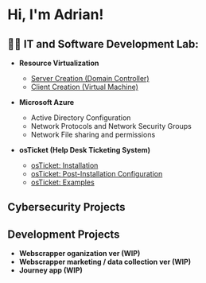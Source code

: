 <h1>Hi, I'm Adrian! 

<h2>🧙‍♂️ IT and Software Development Lab:</h2>

- <b>Resource Virtualization</b>
  - <a href = https://github.com/narvee09/Server-Creation-DC/blob/main/README.md> Server Creation (Domain Controller)</a>
  - <a href = https://github.com/narvee09/Client-Creation-VM-/blob/main/README.md> Client Creation (Virtual Machine) </a>
   <!---Developer enviornment--->

- <b>Microsoft Azure</b>

  -  Active Directory Configuration
  -  Network Protocols and Network Security Groups
  -  Network File sharing and permissions
  <!---  Building DNS--->

- <b>osTicket (Help Desk Ticketing System)</b>
    -  <a href = https://github.com/narvee09/osTicket-installation/blob/main/README.md>osTicket: Installation</a>
    -  <a href = https://github.com/narvee09/osTicket-Post-Install-Configuration>osTicket: Post-Installation Configuration</a>
    -  <a href = https://github.com/narvee09/osTicket-Examples>osTicket: Examples</a>

 <h2>Cybersecurity Projects</h2>

 <h2>Development Projects</h2>
 
   - <b>Webscrapper oganization ver (WIP)</b>
   - <b>Webscrapper marketing / data collection ver (WIP)</b>
   - <b>Journey app (WIP)</b>
  <!--- 

- <b>PowerShell</b>
  
 
<b>Journey app (WIP)</b>

<h2> 🤳 Connect with me:</h2>




[linkedin]: www.linkedin.com/in/adriancarter-in


